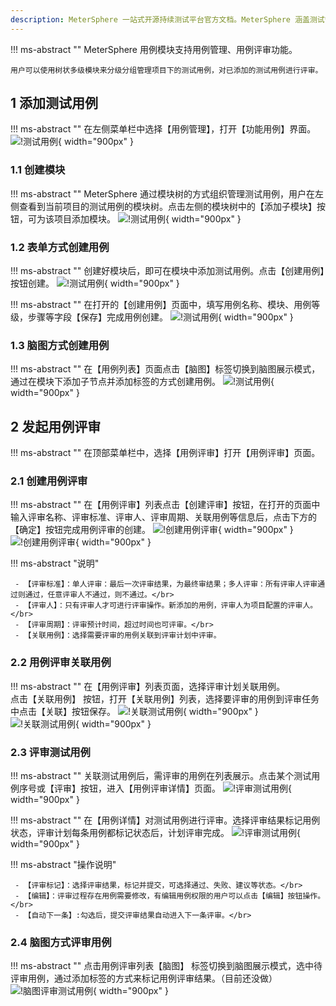 ```yaml
---
description: MeterSphere 一站式开源持续测试平台官方文档。MeterSphere 涵盖测试管理、接口测试、UI 测试和性能测试等功能，全面兼容 JMeter、Selenium 等主流开源标准，有效助力开发和测试团队充分利用云弹性进行高度可 扩展的自动化测试，加速高质量的软件交付。
---
```


!!! ms-abstract ""
    MeterSphere 用例模块支持用例管理、用例评审功能。

    用户可以使用树状多级模块来分级分组管理项目下的测试用例，对已添加的测试用例进行评审。

## 1 添加测试用例
!!! ms-abstract ""
    在左侧菜单栏中选择【用例管理】，打开【功能用例】界面。
![!测试用例](../img/track/用例入口.png){ width="900px" }

### 1.1 创建模块
!!! ms-abstract ""
    MeterSphere 通过模块树的方式组织管理测试用例，用户在左侧查看到当前项目的测试用例的模块树。点击左侧的模块树中的【添加子模块】按钮，可为该项目添加模块。
![!测试用例](../img/track/添加用例模块.png){ width="900px" }

### 1.2 表单方式创建用例
!!! ms-abstract ""
    创建好模块后，即可在模块中添加测试用例。点击【创建用例】按钮创建。
![!测试用例](../img/track/创建用例.png){ width="900px" }

!!! ms-abstract ""
    在打开的【创建用例】页面中，填写用例名称、模块、用例等级，步骤等字段【保存】完成用例创建。
![!测试用例](../img/track/功能用例编辑.png){ width="900px" }


### 1.3 脑图方式创建用例

!!! ms-abstract ""
     在【用例列表】页面点击【脑图】标签切换到脑图展示模式，通过在模块下添加子节点并添加标签的方式创建用例。
![!测试用例](../img/track/脑图用例.png){ width="900px" }

## 2 发起用例评审
!!! ms-abstract ""
    在顶部菜单栏中，选择【用例评审】打开【用例评审】页面。

### 2.1 创建用例评审
!!! ms-abstract ""
    在【用例评审】列表点击【创建评审】按钮，在打开的页面中输入评审名称、评审标准、评审人、评审周期、关联用例等信息后，点击下方的【确定】按钮完成用例评审的创建。
![!创建用例评审](../img/track/创建用例评审.png){ width="900px" }
![!创建用例评审](../img/track/创建用例评审页面.png){ width="900px" }

!!! ms-abstract "说明"

     - 【评审标准】：单人评审：最后一次评审结果，为最终审结果；多人评审：所有评审人评审通过则通过，任意评审人不通过，则不通过。</br>
     - 【评审人】：只有评审人才可进行评审操作。新添加的用例，评审人为项目配置的评审人。</br>
     - 【评审周期】：评审预计时间，超过时间也可评审。</br>
     - 【关联用例】：选择需要评审的用例关联到评审计划中评审。


### 2.2 用例评审关联用例
!!! ms-abstract ""
    在【用例评审】列表页面，选择评审计划关联用例。<br>
    点击【关联用例】 按钮，打开【关联用例】列表，选择要评审的用例到评审任务中点击【关联】按钮保存。
![!关联测试用例](../img/track/关联用例按钮.png){ width="900px" }
![!关联测试用例](../img/track/用例评审关联用例.png){ width="900px" }



### 2.3 评审测试用例
!!! ms-abstract ""
    关联测试用例后，需评审的用例在列表展示。点击某个测试用例序号或【评审】按钮，进入【用例评审详情】页面。
![!评审测试用例](../img/track/关联完成列表.png){ width="900px" }

!!! ms-abstract ""
    在【用例详情】对测试用例进行评审。选择评审结果标记用例状态，评审计划每条用例都标记状态后，计划评审完成。
![!评审测试用例](../img/track/评审操作.png){ width="900px" }

!!! ms-abstract "操作说明"

     - 【评审标记】：选择评审结果，标记并提交，可选择通过、失败、建议等状态。</br>
     - 【编辑】：评审过程存在用例需要修改，有编辑用例权限的用户可以点击【编辑】按钮操作。</br>
     - 【自动下一条】:勾选后，提交评审结果自动进入下一条评审。</br>


### 2.4 脑图方式评审用例
!!! ms-abstract ""
    点击用例评审列表【脑图】 标签切换到脑图展示模式，选中待评审用例，通过添加标签的方式来标记用例评审结果。（目前还没做）
![!脑图评审测试用例](../img/track/脑图评审测试用例.png){ width="900px" }

<!--
## 3 创建测试计划
!!! ms-abstract ""
    在顶部菜单栏中，选择【测试计划】打开【测试计划】页面。

### 3.1 新建测试计划
!!! ms-abstract ""
    在【测试计划】页面，点击测试计划列表上方的【创建测试计划】按钮，打开【创建测试计划】对话框，在对话框中输入此次测试计划的名称、负责人等信息后，点击 【确定】 按钮完成测试计划创建。
![!新建测试计划](../img/track/新建测试计划.png){ width="900px" }

### 3.2 测试计划关联用例
!!! ms-abstract ""
    点击测试计划列表中新创建的测试计划，进入测试计划详情页面。<br>
    切换要关联的测试用例类型菜单，点击右侧列表上方的 【关联测试用例】 按钮，在弹出的用例选择列表中选择要添加到此次测试计划中的测试用例。可以通过搜索框及高级搜索功能进一步筛选特定的测试用例进行添加。
![!测试计划关联测试用例](../img/track/测试计划关联测试用例1.png){ width="900px" }

![!测试计划关联测试用例](../img/track/测试计划关联测试用例2.png){ width="900px" }

!!! ms-abstract ""
    记录用例执行结果 <br>
    关联测试用例后，即可在测试计划页面右侧的测试用例列表中查看到已关联的测试用例。点击某个测试用例操作列中的【编辑】按钮，进入【用例详情】页面。<br>
    在执行步骤中，填写每一步的实际结果及该步的执行结果，基于各步骤执行情况及评定标准，点击上方的状态按钮为此条用例标记执行状态。<br/>
    Tips:在测试计划中修改功能用例的状态，会同步更新【用例列表】的对应用例的状态。
![!更新用例执行结果](../img/track/更新用例执行结果1.png){ width="900px" }

!!! ms-abstract ""
    同时在测试计划列表可直接在更新用例状态。
![!更新用例执行结果](../img/track/更新用例执行结果2.png){ width="900px" }

!!! ms-abstract ""
    关联 【接口测试用例】、【UI 测试用例】、【性能测试用例】无需手动修改状态，关联方式和【功能测试用例】相同。

### 3.3 脑图方式记录用例执行结果
!!! ms-abstract ""
    与用例的创建和评审类似，用例执行结果同样可以通过脑图方式记录。在【用例列表】页面点击【脑图】标签切换到脑图展示页面，选中待执行用例，通过添加标签的方式来标记用例执行结果。
![!脑图记录用例结果](../img/track/脑图记录用例结果.png){ width="900px" }

## 4 测试计划执行
!!! ms-abstract ""
    点击测试计划列表右侧【执行】按钮，可以执行测试计划，同时执行时可选择运行环境、执行模式、运行资源池、失败重试等其他配置。
![!测试计划执行](../img/track/测试计划执行.png){ width="900px" }

## 5 查看测试报告
!!! ms-abstract ""
    当测试计划中的测试用例执行完成后，【报告】页签菜单下会自动生成一份测试报告。查看测试报告展示测试执行结果的详细信息并统计测试执行率、通过率等数据。测试报告详情右上角支持分享、导出操作。
![!报告统计](../img/track/快速查看报告.png){ width="900px" }
![!报告统计](../img/track/快速测试报告.png){ width="900px" }-->
